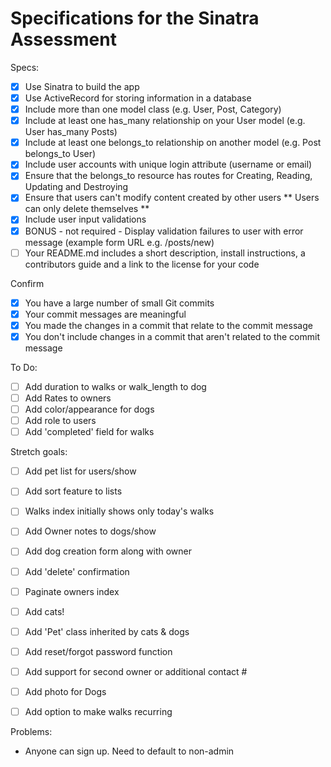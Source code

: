 # Specifications for the Sinatra Assessment

Specs:
- [x] Use Sinatra to build the app
- [x] Use ActiveRecord for storing information in a database
- [x] Include more than one model class (e.g. User, Post, Category)
- [x] Include at least one has_many relationship on your User model (e.g. User has_many Posts)
- [x] Include at least one belongs_to relationship on another model (e.g. Post belongs_to User)
- [x] Include user accounts with unique login attribute (username or email)
- [x] Ensure that the belongs_to resource has routes for Creating, Reading, Updating and Destroying
- [x] Ensure that users can't modify content created by other users ** Users can only delete themselves **
- [x] Include user input validations
- [x] BONUS - not required - Display validation failures to user with error message (example form URL e.g. /posts/new)
- [ ] Your README.md includes a short description, install instructions, a contributors guide and a link to the license for your code

Confirm
- [x] You have a large number of small Git commits
- [x] Your commit messages are meaningful
- [x] You made the changes in a commit that relate to the commit message
- [x] You don't include changes in a commit that aren't related to the commit message

To Do:
- [ ] Add duration to walks or walk_length to dog
- [ ] Add Rates to owners
- [ ] Add color/appearance for dogs
- [ ] Add role to users
- [ ] Add 'completed' field for walks

Stretch goals:
- [ ] Add pet list for users/show
- [ ] Add sort feature to lists
- [ ] Walks index initially shows only today's walks
- [ ] Add Owner notes to dogs/show
- [ ] Add dog creation form along with owner
- [ ] Add 'delete' confirmation
- [ ] Paginate owners index
- [ ] Add cats!
- [ ] Add 'Pet' class inherited by cats & dogs
- [ ] Add reset/forgot password function
- [ ] Add support for second owner or additional contact #
- [ ] Add photo for Dogs
- [ ] Add option to make walks recurring


Problems:
- Anyone can sign up. Need to default to non-admin
